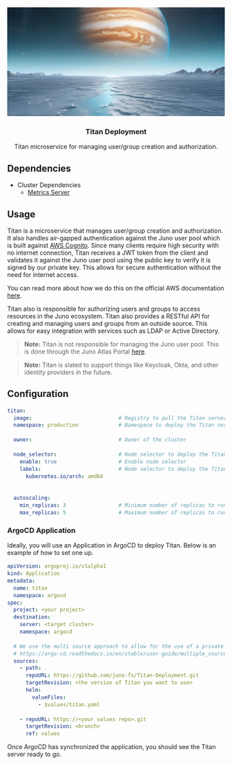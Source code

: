 <br />
<p align="center">
    <img src="/titan.png"/>
    <h3 align="center">Titan Deployment</h3>
    <p align="center">
        Titan microservice for managing user/group creation and authorization.
    </p>
</p>

## Dependencies

- Cluster Dependencies
    - [Metrics Server](https://github.com/kubernetes-sigs/metrics-server)

## Usage

Titan is a microservice that manages user/group creation and authorization. It also handles air-gapped authentication 
against the Juno user pool which is built against [AWS Cognito](https://aws.amazon.com/cognito/). Since many clients
require high security with no internet connection, Titan receives a JWT token from the client and validates it against
the Juno user pool using the public key to verify it is signed by our private key. This allows for secure authentication
without the need for internet access.

You can read more about how we do this on the official AWS documentation [here](https://github.com/awslabs/aws-support-tools/blob/master/Cognito/decode-verify-jwt/decode-verify-jwt.py).

Titan also is responsible for authorizing users and groups to access resources in the Juno ecosystem. Titan also provides 
a RESTful API for creating and managing users and groups from an outside source. This allows for easy integration with
services such as LDAP or Active Directory.

> **Note:** Titan is not responsible for managing the Juno user pool. This is done through the Juno Atlas Portal [here](https://junovfx.com).

> **Note:** Titan is slated to support things like Keycloak, Okta, and other identity providers in the future.

## Configuration

```yaml
titan:
  image:                            # Registry to pull the Titan server image from
  namespace: production             # Namespace to deploy the Titan server to

  owner:                            # Owner of the cluster

  node_selector:                    # Node selector to deploy the Titan server to
    enable: true                    # Enable node selector
    labels:                         # Node selector to deploy the Titan server to
      kubernetes.io/arch: amd64


  autoscaling:
    min_replicas: 3                 # Minimum number of replicas to run
    max_replicas: 5                 # Maximum number of replicas to run
```

### ArgoCD Application

Ideally, you will use an Application in ArgoCD to deploy Titan. Below is an example of how to set one up.

```yaml
apiVersion: argoproj.io/v1alpha1
kind: Application
metadata:
  name: titan
  namespace: argocd
spec:
  project: <your project>
  destination:
    server: <target cluster>
    namespace: argocd
  
  # We use the multi source approach to allow for the use of a private values repo
  # https://argo-cd.readthedocs.io/en/stable/user-guide/multiple_sources/
  sources:
    - path: .
      repoURL: https://github.com/juno-fx/Titan-Deployment.git
      targetRevision: <the version of Titan you want to use>
      helm:
        valueFiles:
          - $values/titan.yaml

    - repoURL: https://<your values repo>.git
      targetRevision: <branch>
      ref: values
```

Once ArgoCD has synchronized the application, you should see the Titan server ready to go. 